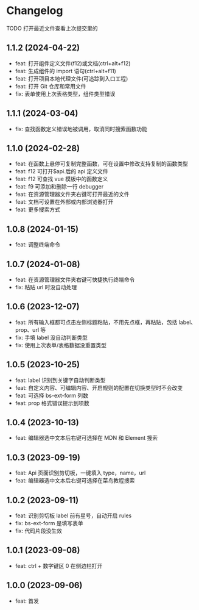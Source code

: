 # Changelog

TODO 打开最近文件查看上次提交里的

## 1.1.2 (2024-04-22)

- feat: 打开组件定义文件(f12)或文档(ctrl+alt+f12)
- feat: 生成组件的 import 语句(ctrl+alt+f11)
- feat: 打开项目本地代理文件(可追踪到入口工程)
- feat: 打开 Git 仓库和常用文件
- fix: 表单使用上次表格类型，组件类型错误

## 1.1.1 (2024-03-04)

- fix: 查找函数定义错误地被调用，取消同时搜索函数功能

## 1.1.0 (2024-02-28)

- feat: 在函数上悬停可复制完整函数，可在设置中修改支持复制的函数类型
- feat: f12 可打开$api.后的 api 定义文件
- feat: f12 可查找 vue 模板中的函数定义
- feat: f9 可添加和删除一行 debugger
- feat: 在资源管理器文件夹右键可打开最近的文件
- feat: 文档可设置在外部或内部浏览器打开
- feat: 更多搜索方式

## 1.0.8 (2024-01-15)

- feat: 调整终端命令

## 1.0.7 (2024-01-08)

- feat: 在资源管理器文件夹右键可快捷执行终端命令
- fix: 粘贴 url 时没自动处理

## 1.0.6 (2023-12-07)

- feat: 所有输入框都可点击左侧标题粘贴，不用先点框，再粘贴，包括 label、prop、url 等
- fix: 手填 label 没自动判断类型
- fix: 使用上次表单/表格数据没重置类型

## 1.0.5 (2023-10-25)

- feat: label 识别到关键字自动判断类型
- feat: 自定义内容、可编辑内容、开启规则的配置在切换类型时不会改变
- feat: 可选择 bs-ext-form 列数
- feat: prop 格式错误提示到项数

## 1.0.4 (2023-10-13)

- feat: 编辑器选中文本后右键可选择在 MDN 和 Element 搜索

## 1.0.3 (2023-09-19)

- feat: Api 页面识别剪切板，一键填入 type，name，url
- feat: 编辑器选中文本后右键可选择在菜鸟教程搜索

## 1.0.2 (2023-09-11)

- feat: 识别剪切板 label 前有星号，自动开启 rules
- fix: bs-ext-form 是填写表单
- fix: 代码片段没生效

## 1.0.1 (2023-09-08)

- feat: ctrl + 数字键区 0 在侧边栏打开

## 1.0.0 (2023-09-06)

- feat: 首发
